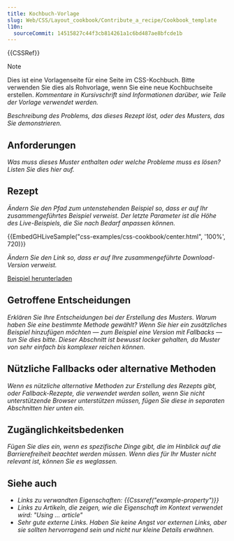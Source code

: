 ```yaml
---
title: Kochbuch-Vorlage
slug: Web/CSS/Layout_cookbook/Contribute_a_recipe/Cookbook_template
l10n:
  sourceCommit: 14515827c44f3cb814261a1c6bd487ae8bfcde1b
---
```


{{CSSRef}}

> [!NOTE]
> Dies ist eine Vorlagenseite für eine Seite im CSS-Kochbuch. Bitte verwenden Sie dies als Rohvorlage, wenn Sie eine neue Kochbuchseite erstellen.
> _Kommentare in Kursivschrift sind Informationen darüber, wie Teile der Vorlage verwendet werden._

_Beschreibung des Problems, das dieses Rezept löst, oder des Musters, das Sie demonstrieren._

## Anforderungen

_Was muss dieses Muster enthalten oder welche Probleme muss es lösen? Listen Sie dies hier auf._

## Rezept

_Ändern Sie den Pfad zum untenstehenden Beispiel so, dass er auf Ihr zusammengeführtes Beispiel verweist. Der letzte Parameter ist die Höhe des Live-Beispiels, die Sie nach Bedarf anpassen können._

{{EmbedGHLiveSample("css-examples/css-cookbook/center.html", '100%', 720)}}

_Ändern Sie den Link so, dass er auf Ihre zusammengeführte Download-Version verweist._

[Beispiel herunterladen](https://github.com/mdn/css-examples/blob/main/css-cookbook/center--download.html)

## Getroffene Entscheidungen

_Erklären Sie Ihre Entscheidungen bei der Erstellung des Musters. Warum haben Sie eine bestimmte Methode gewählt? Wenn Sie hier ein zusätzliches Beispiel hinzufügen möchten — zum Beispiel eine Version mit Fallbacks — tun Sie dies bitte. Dieser Abschnitt ist bewusst locker gehalten, da Muster von sehr einfach bis komplexer reichen können._

## Nützliche Fallbacks oder alternative Methoden

_Wenn es nützliche alternative Methoden zur Erstellung des Rezepts gibt, oder Fallback-Rezepte, die verwendet werden sollen, wenn Sie nicht unterstützende Browser unterstützen müssen, fügen Sie diese in separaten Abschnitten hier unten ein._

## Zugänglichkeitsbedenken

_Fügen Sie dies ein, wenn es spezifische Dinge gibt, die im Hinblick auf die Barrierefreiheit beachtet werden müssen. Wenn dies für Ihr Muster nicht relevant ist, können Sie es weglassen._

## Siehe auch

- _Links zu verwandten Eigenschaften: {{Cssxref("example-property")}}_
- _Links zu Artikeln, die zeigen, wie die Eigenschaft im Kontext verwendet wird: "Using … article"_
- _Sehr gute externe Links. Haben Sie keine Angst vor externen Links, aber sie sollten hervorragend sein und nicht nur kleine Details erwähnen._
